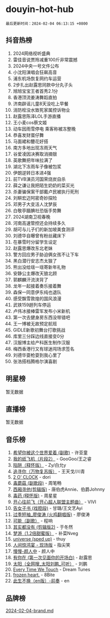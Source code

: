 # douyin-hot-hub

`最后更新时间：2024-02-04 06:13:15 +0800`

## 抖音热榜

1. 2024网络视听盛典
1. 雷佳音说贾玲减重100斤非常震撼
1. 2024中央一号文件公布
1. 小沈阳演唱会狂飙高音
1. 浦东机场恢复网约车运营
1. 2步扎出赵露思同款中分丸子头
1. 旭旭宝宝王者首秀2.1分
1. 香港顶流姜涛舞蹈直拍
1. 济南辟谣儿童8天没吃上早餐
1. 消防栓没水致死家属控诉物业
1. 赵露思陈泽LOL手游直播
1. 王小麦cos蔡文姬
1. 动车因雨雪停电 乘客称被冻整晚
1. 恭喜发财蛋仔舞
1. 马面裙和簪花好搭
1. 南方多地出现冻雨天气
1. 谷爱凌因决赛取消摘银
1. 英歌舞把年味拉满了
1. 湖北下冻雨车子像被包浆
1. 伊朗逆转日本进4强
1. 前TVB演员河国荣烧炭自杀
1. 薛之谦让我把陌生奶奶的菜买光
1. 杀妻骗保案干部戴卢民被执行死刑
1. 刘畊宏迈阿密奇妙探险
1. 邓男子大变活人沈梦辰
1. 白敬亭腼腆社恐版手势舞
1. 2024湖南卫视春晚
1. 河南高速管控还会持续多久
1. 胡可与儿子们的新加坡美食测评
1. 刘德华自曝曾有粉丝藏床下
1. 在暴雪时分留学生设定
1. 赵露思爆改东北老妹
1. 警方回应男子胁迫俩女孩不让下车
1. 黑白潜行安志杰太狠了
1. 熊出没给瑶一瑶寄新年礼物
1. 安静公主爆改天狼北顾
1. 郭麒麟汗流浃背了
1. 龙年一起接着奏乐接着舞
1. 森保一同意伊东纯也退队
1. 感受飘雪敦煌的国风浪漫
1. 武铁159趟列车停运
1. 卢伟冰接棒雷军发布小米新机
1. 第一次去健身房东西没带错吧
1. 王一博被无故预定航班
1. GIDLE新歌初舞台打歌挑战
1. 库里三分踩边线直接变0分
1. 汉服博主给产科医生制作汉服
1. 梅西香港行又有球迷闯场求签名
1. 刘德华耍枪耍到我心里了
1. 张浩搭档腾格尔演喜剧

## 明星榜

暂无数据

## 直播榜

暂无数据

## 音乐榜

1. [希望你被这个世界爱着 (副歌)](https://sf6-cdn-tos.douyinstatic.com/obj/tos-cn-ve-2774/oUHCmWQfZlE3QQBKBeD8rCFLpJzPgCpImhsxMt) - 许亚童
1. [我的纸飞机（片段2）](https://sf6-cdn-tos.douyinstatic.com/obj/tos-cn-ve-2774/oM2ZrKcg2CD5AeRB2gkeXOFB1IxAGJdZPazYHf) - GooGoo/王之睿
1. [陷阱（释怀版）](https://sf5-hl-cdn-tos.douyinstatic.com/obj/tos-cn-ve-2774/oE8C21LeZrzKLDFfQYgMzx4GAIHageG5IzayY7) - Zy/白允y
1. [追寻你（万物复苏版）](https://sf5-hl-cdn-tos.douyinstatic.com/obj/tos-cn-ve-2774/oYeAZJsbjIDit9APmBg8u6uDUQnHmoCf3gbo74) - 王天戈/川青
1. [2 O' CLOCK](https://sf5-hl-cdn-tos.douyinstatic.com/obj/tos-cn-ve-2774/oIUBICeqlYQHTigCBOnCMlwBZJkgiBjt1oDfbg) - dori
1. [毒蘑菇 (副歌段)](https://sf5-hl-cdn-tos.douyinstatic.com/obj/tos-cn-ve-2774/ocDEUsfdLjxnlFXtfogBCiQCEqYB7QZgZ8VViM) - 周笔畅
1. [西厢寻他(剪辑版)](https://sf5-hl-cdn-tos.douyinstatic.com/obj/tos-cn-ve-2774/oUsAVfAQKlRNxEv5qxvIB8o5qmIWUcXbzJKJhw) - 唐伯虎Annie、伯爵Johnny
1. [毒药 (释怀版)](https://sf5-hl-cdn-tos.douyinstatic.com/obj/tos-cn-ve-2774/oYILMEAzspdZBIzy4frJNB8ZHPHWAhiwowd4Ad) - 周星星
1. [开心往前飞（开心超人联盟主题曲）](https://sf3-cdn-tos.douyinstatic.com/obj/tos-cn-ve-2774/9d8fb7c82cf1421fb93a9fe925275e0a) - VIVI
1. [告女子书 (戏腔段)](https://sf3-cdn-tos.douyinstatic.com/obj/tos-cn-ve-2774/osCCzFxWgstBDi92ZfBB4ht7gQENBmQMAl0eI6) - 甘璐/王文艺Ayi
1. [过季短袖_廖俊涛 (火鸡翻唱版)](https://sf5-hl-cdn-tos.douyinstatic.com/obj/tos-cn-ve-2774/ogQVJl0tRBKxQgZji7YClFEBrVDeHpPTWfCZbQ) - 廖俊涛
1. [可能（副歌）](https://sf5-hl-cdn-tos.douyinstatic.com/obj/tos-cn-ve-2774/cde1731888894259b333569393c2fb51) - 程响
1. [其实都没有 (剪辑版2)](https://sf5-hl-cdn-tos.douyinstatic.com/obj/tos-cn-ve-2774/oEBNQenHZtBhxYjGgUDQk0BCHTigQafgFlbQ7k) - 于冬然
1. [梦游（1.2倍甜蜜版）](https://sf5-hl-cdn-tos.douyinstatic.com/obj/tos-cn-ve-2774/o4gyAUm8hwufoEABmwVIiQtHsFuGzAEEWtNMzo) - 补菜Nveg
1. [universe (sped up)](https://sf5-hl-cdn-tos.douyinstatic.com/obj/tos-cn-ve-2774/oIQnurQLDCsdYeegkM4CKuVb23MZBXtX6QB8bv) - thuy
1. [人间惊鸿宴 - 现场版](https://sf5-hl-cdn-tos.douyinstatic.com/obj/tos-cn-ve-2774/osF4mrPePAf2Yv8Wfr5fATCHZwL5h1QiGQAKwz) - 指尖笑
1. [慢慢-颜人中](https://sf3-cdn-tos.douyinstatic.com/obj/tos-cn-ve-2774/ocjHNfBXdBxQNC8ZGAeoLMFTUgtBg8bkExunDC) - 颜人中
1. [有你在 (第一次见面你的开场白)](https://sf5-hl-cdn-tos.douyinstatic.com/obj/tos-cn-ve-2774/oAthrQ3ClJBfI57uBoFEgNDYtNCZ0TSYQQfxQ0) - 赵露思
1. [太阳（全网搜_太阳刘鹏_可听）](https://sf5-hl-cdn-tos.douyinstatic.com/obj/tos-cn-ve-2774/ogWbyIQnlBFImVbeDocRdCIYtBHlbJXgfZMvgz) - 刘鹏
1. [Every Time We Touch](https://sf5-hl-cdn-tos.douyinstatic.com/obj/tos-cn-ve-2774/ogN6lUKQeBBfEVhIOMikG1CcJjugxk1tztZyhP) - Dream Tunes
1. [frozen heart.](https://sf5-hl-cdn-tos.douyinstatic.com/obj/tos-cn-ve-2774/oIIWJfyjIACZA9zQMtnJ6hQQhFC4vhCupoRBsO) - 8Bite
1. [此生不换（en版）-前奏](https://sf5-hl-cdn-tos.douyinstatic.com/obj/tos-cn-ve-2774/oMDvUGwhKrKYDEqXiMYEwxZqBWIJFA92CiLAO) - en

## 品牌榜

[2024-02-04-brand.md](2024-02-04-brand.md)
